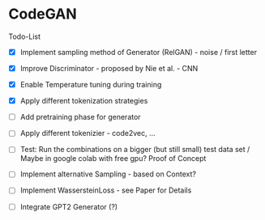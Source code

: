 # CodeGAN

Todo-List

- [x] Implement sampling method of Generator (RelGAN) - noise / first letter
- [x] Improve Discriminator - proposed by Nie et al. - CNN
- [x] Enable Temperature tuning during training
- [x] Apply different tokenization strategies
- [ ] Add pretraining phase for generator
- [ ] Apply different tokenizier - code2vec, ...
- [ ] Test: Run the combinations on a bigger (but still small) test data set / Maybe in google colab with free gpu? Proof of Concept
- [ ] Implement alternative Sampling - based on Context? 
- [ ] Implement WassersteinLoss - see Paper for Details
- [ ] Integrate GPT2 Generator (?)





